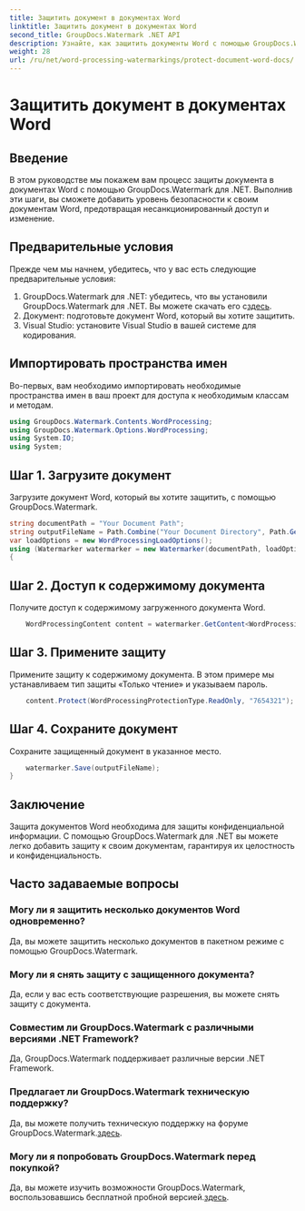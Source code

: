 ```yaml
---
title: Защитить документ в документах Word
linktitle: Защитить документ в документах Word
second_title: GroupDocs.Watermark .NET API
description: Узнайте, как защитить документы Word с помощью GroupDocs.Watermark для .NET. Следуйте нашему пошаговому руководству, чтобы легко повысить безопасность ваших документов.
weight: 28
url: /ru/net/word-processing-watermarkings/protect-document-word-docs/
---
```


# Защитить документ в документах Word

## Введение
В этом руководстве мы покажем вам процесс защиты документа в документах Word с помощью GroupDocs.Watermark для .NET. Выполнив эти шаги, вы сможете добавить уровень безопасности к своим документам Word, предотвращая несанкционированный доступ и изменение.
## Предварительные условия
Прежде чем мы начнем, убедитесь, что у вас есть следующие предварительные условия:
1.  GroupDocs.Watermark для .NET: убедитесь, что вы установили GroupDocs.Watermark для .NET. Вы можете скачать его с[здесь](https://releases.groupdocs.com/Watermark/net/).
2. Документ: подготовьте документ Word, который вы хотите защитить.
3. Visual Studio: установите Visual Studio в вашей системе для кодирования.

## Импортировать пространства имен
Во-первых, вам необходимо импортировать необходимые пространства имен в ваш проект для доступа к необходимым классам и методам.
```csharp
using GroupDocs.Watermark.Contents.WordProcessing;
using GroupDocs.Watermark.Options.WordProcessing;
using System.IO;
using System;
```
## Шаг 1. Загрузите документ
Загрузите документ Word, который вы хотите защитить, с помощью GroupDocs.Watermark.
```csharp
string documentPath = "Your Document Path";
string outputFileName = Path.Combine("Your Document Directory", Path.GetFileName(documentPath));
var loadOptions = new WordProcessingLoadOptions();
using (Watermarker watermarker = new Watermarker(documentPath, loadOptions))
{
```
## Шаг 2. Доступ к содержимому документа
Получите доступ к содержимому загруженного документа Word.
```csharp
    WordProcessingContent content = watermarker.GetContent<WordProcessingContent>();
```
## Шаг 3. Примените защиту
Примените защиту к содержимому документа. В этом примере мы устанавливаем тип защиты «Только чтение» и указываем пароль.
```csharp
    content.Protect(WordProcessingProtectionType.ReadOnly, "7654321");
```
## Шаг 4. Сохраните документ
Сохраните защищенный документ в указанное место.
```csharp
    watermarker.Save(outputFileName);
}
```

## Заключение
Защита документов Word необходима для защиты конфиденциальной информации. С помощью GroupDocs.Watermark для .NET вы можете легко добавить защиту к своим документам, гарантируя их целостность и конфиденциальность.
## Часто задаваемые вопросы
### Могу ли я защитить несколько документов Word одновременно?
Да, вы можете защитить несколько документов в пакетном режиме с помощью GroupDocs.Watermark.
### Могу ли я снять защиту с защищенного документа?
Да, если у вас есть соответствующие разрешения, вы можете снять защиту с документа.
### Совместим ли GroupDocs.Watermark с различными версиями .NET Framework?
Да, GroupDocs.Watermark поддерживает различные версии .NET Framework.
### Предлагает ли GroupDocs.Watermark техническую поддержку?
 Да, вы можете получить техническую поддержку на форуме GroupDocs.Watermark.[здесь](https://forum.groupdocs.com/c/watermark/19).
### Могу ли я попробовать GroupDocs.Watermark перед покупкой?
 Да, вы можете изучить возможности GroupDocs.Watermark, воспользовавшись бесплатной пробной версией.[здесь](https://releases.groupdocs.com/).